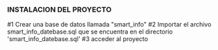 
### INSTALACION DEL PROYECTO ###

#1 Crear una base de datos llamada "smart_info"
#2 Importar el archivo smart_info_datebase.sql que se encuentra en el directorio 'smart_info_datebase.sql'
#3 acceder al proyecto
